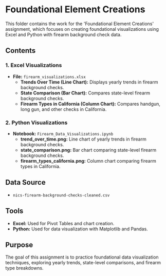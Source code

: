 # Foundational Element Creations

This folder contains the work for the 'Foundational Element Creations' assignment, which focuses on creating foundational visualizations using Excel and Python with firearm background check data.

## Contents

### 1. Excel Visualizations
- **File:** `firearm_visualizations.xlsx`
  - **Trends Over Time (Line Chart):** Displays yearly trends in firearm background checks.
  - **State Comparison (Bar Chart):** Compares state-level firearm background checks.
  - **Firearm Types in California (Column Chart):** Compares handgun, long gun, and other checks in California.

### 2. Python Visualizations
- **Notebook:** `Firearm_Data_Visualizations.ipynb`
  - **trend_over_time.png:** Line chart of yearly trends in firearm background checks.
  - **state_comparison.png:** Bar chart comparing state-level firearm background checks.
  - **firearm_types_california.png:** Column chart comparing firearm types in California.

## Data Source
- `nics-firearm-background-checks-cleaned.csv`

## Tools
- **Excel:** Used for Pivot Tables and chart creation.
- **Python:** Used for data visualization with Matplotlib and Pandas.

## Purpose
The goal of this assignment is to practice foundational data visualization techniques, exploring yearly trends, state-level comparisons, and firearm type breakdowns.
